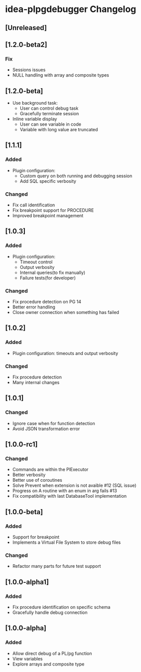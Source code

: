 <!-- Keep a Changelog guide -> https://keepachangelog.com -->

# idea-plpgdebugger Changelog

## [Unreleased]

## [1.2.0-beta2]
### Fix 
- Sessions issues
- NULL handling with array and composite types

## [1.2.0-beta]
- Use background task:
  - User can control debug task
  - Gracefully terminate session
- Inline variable display
  - User can see variable in code
  - Variable with long value are truncated
  
## [1.1.1]
### Added
- Plugin configuration:
  - Custom query on both running and debugging session
  - Add SQL specific verbosity

### Changed
- Fix call identification
- Fix breakpoint support for PROCEDURE
- Improved breakpoint management
  
## [1.0.3]
### Added
- Plugin configuration:
  - Timeout control
  - Output verbosity
  - Internal queries(to fix manually)
  - Failure tests(for developer)

### Changed
- Fix procedure detection on PG 14
- Better error handling
- Close owner connection when something has failed

## [1.0.2]
### Added
- Plugin configuration: timeouts and output verbosity

### Changed
- Fix procedure detection
- Many internal changes

## [1.0.1]
### Changed
- Ignore case when for function detection
- Avoid JSON transformation error

## [1.0.0-rc1]
### Changed
- Commands are within the PlExecutor
- Better verbosity
- Better use of coroutines
- Solve Prevent when extension is not avaible #12 (SQL issue)
- Progress on A routine with an enum in arg fails #13
- Fix compatibility with last DatabaseTool implementation


## [1.0.0-beta]
### Added
- Support for breakpoint
- Implements a Virtual File System to store debug files

### Changed
- Refactor many parts for future test support

## [1.0.0-alpha1]
### Added
- Fix procedure identification on specific schema
- Gracefully handle debug connection  

## [1.0.0-alpha]
### Added
- Allow direct debug of a PL/pg function
- View variables
- Explore arrays and composite type
